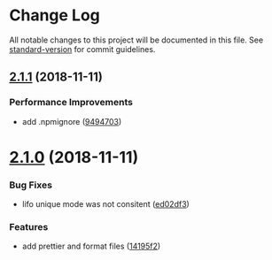 # Change Log

All notable changes to this project will be documented in this file. See [standard-version](https://github.com/conventional-changelog/standard-version) for commit guidelines.

<a name="2.1.1"></a>
## [2.1.1](https://github.com/neoziro/node-taskman/compare/v2.1.0...v2.1.1) (2018-11-11)


### Performance Improvements

* add .npmignore ([9494703](https://github.com/neoziro/node-taskman/commit/9494703))



<a name="2.1.0"></a>
# [2.1.0](https://github.com/neoziro/node-taskman/compare/v2.0.0...v2.1.0) (2018-11-11)


### Bug Fixes

* lifo unique mode was not consitent ([ed02df3](https://github.com/neoziro/node-taskman/commit/ed02df3))


### Features

* add prettier and format files ([14195f2](https://github.com/neoziro/node-taskman/commit/14195f2))
